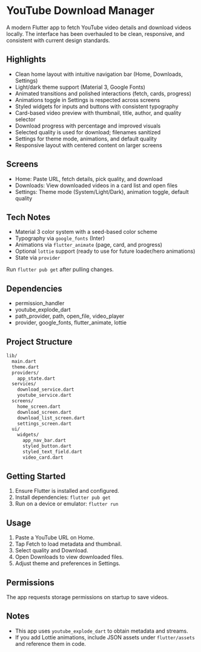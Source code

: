 
# YouTube Download Manager

A modern Flutter app to fetch YouTube video details and download videos locally. The interface has been overhauled to be clean, responsive, and consistent with current design standards.

## Highlights

- Clean home layout with intuitive navigation bar (Home, Downloads, Settings)
- Light/dark theme support (Material 3, Google Fonts)
- Animated transitions and polished interactions (fetch, cards, progress)
- Animations toggle in Settings is respected across screens
- Styled widgets for inputs and buttons with consistent typography
- Card-based video preview with thumbnail, title, author, and quality selector
- Download progress with percentage and improved visuals
- Selected quality is used for download; filenames sanitized
- Settings for theme mode, animations, and default quality
- Responsive layout with centered content on larger screens

## Screens

- Home: Paste URL, fetch details, pick quality, and download
- Downloads: View downloaded videos in a card list and open files
- Settings: Theme mode (System/Light/Dark), animation toggle, default quality

## Tech Notes

- Material 3 color system with a seed-based color scheme
- Typography via `google_fonts` (Inter)
- Animations via `flutter_animate` (page, card, and progress)
- Optional `lottie` support (ready to use for future loader/hero animations)
- State via `provider`

Run `flutter pub get` after pulling changes.

## Dependencies

- permission_handler
- youtube_explode_dart
- path_provider, path, open_file, video_player
- provider, google_fonts, flutter_animate, lottie

## Project Structure

```bash
lib/
  main.dart
  theme.dart
  providers/
    app_state.dart
  services/
    download_service.dart
    youtube_service.dart
  screens/
    home_screen.dart
    download_screen.dart
    download_list_screen.dart
    settings_screen.dart
  ui/
    widgets/
      app_nav_bar.dart
      styled_button.dart
      styled_text_field.dart
      video_card.dart
```

## Getting Started

1. Ensure Flutter is installed and configured.
2. Install dependencies:
   `flutter pub get`
3. Run on a device or emulator:
   `flutter run`

## Usage

1. Paste a YouTube URL on Home.
2. Tap Fetch to load metadata and thumbnail.
3. Select quality and Download.
4. Open Downloads to view downloaded files.
5. Adjust theme and preferences in Settings.

## Permissions

The app requests storage permissions on startup to save videos.

## Notes

- This app uses `youtube_explode_dart` to obtain metadata and streams.
- If you add Lottie animations, include JSON assets under `flutter/assets` and reference them in code.
